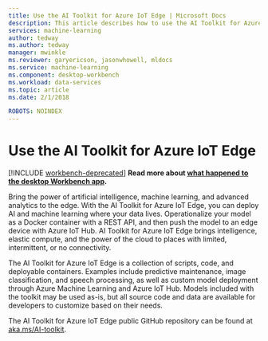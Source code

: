 ```yaml
---
title: Use the AI Toolkit for Azure IoT Edge | Microsoft Docs
description: This article describes how to use the AI Toolkit for Azure IoT Edge.
services: machine-learning
author: tedway
ms.author: tedway
manager: mwinkle
ms.reviewer: garyericson, jasonwhowell, mldocs
ms.service: machine-learning
ms.component: desktop-workbench
ms.workload: data-services
ms.topic: article
ms.date: 2/1/2018

ROBOTS: NOINDEX
---
```


# Use the AI Toolkit for Azure IoT Edge

[!INCLUDE [workbench-deprecated](../../../includes/aml-deprecating-preview-2017.md)] **Read more about [what happened to the desktop Workbench app](../service/what-happened-to-workbench.md).**

Bring the power of artificial intelligence, machine learning, and advanced analytics to the edge. With the AI Toolkit for Azure IoT Edge, you can deploy AI and machine learning where your data lives. Operationalize your model as a Docker container with a REST API, and then push the model to an edge device with Azure IoT Hub. AI Toolkit for Azure IoT Edge brings intelligence, elastic compute, and the power of the cloud to places with limited, intermittent, or no connectivity.

The AI Toolkit for Azure IoT Edge is a collection of scripts, code, and deployable containers. Examples include predictive maintenance, image classification, and speech processing, as well as custom model deployment through Azure Machine Learning and Azure IoT Hub. Models included with the toolkit may be used as-is, but all source code and data are available for developers to customize based on their needs.

The AI Toolkit for Azure IoT Edge public GitHub repository can be found at [aka.ms/AI-toolkit](http://aka.ms/AI-toolkit).